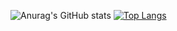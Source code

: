 ![Anurag's GitHub stats](https://github-readme-stats.vercel.app/api?username=NidalZabade&show_icons=true&theme=radical)
[![Top Langs](https://github-readme-stats.vercel.app/api/top-langs/?username=NidalZabade&layout=compact)](https://github.com/NidalZabade/github-readme-stats)
